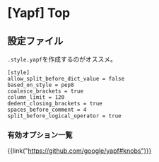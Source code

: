 # [Yapf] Top


設定ファイル
------------

`.style.yapf`を作成するのがオススメ。

```
[style]
allow_split_before_dict_value = false
based_on_style = pep8
coalesce_brackets = true
column_limit = 120
dedent_closing_brackets = true
spaces_before_comment = 4
split_before_logical_operator = true
``` 

### 有効オプション一覧

{{link("https://github.com/google/yapf#knobs")}}
